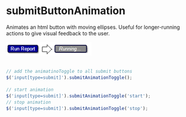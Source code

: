 # submitButtonAnimation
Animates an html button with moving ellipses. Useful for longer-running actions to give visual feedback to the user.

![Alt text](example.png?raw=true "Example")


````javascript

// add the animatinoToggle to all submit buttons
$('input[type=submit]').submitAnimationToggle();

// start animation
$('input[type=submit]').submitAnimationToggle('start');
// stop animation
$('input[type=submit]').submitAnimationToggle('stop');

````